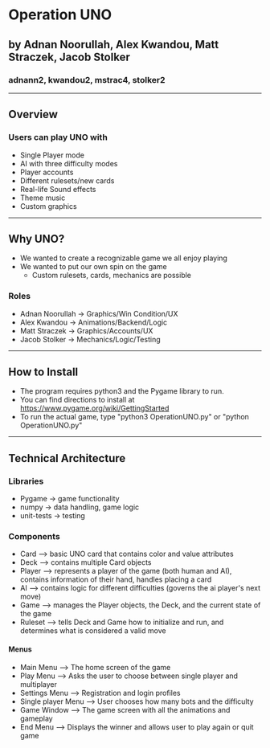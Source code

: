 # Operation UNO
## by Adnan Noorullah​, Alex Kwandou​, Matt Straczek, Jacob Stolker​
### adnann2, kwandou2, mstrac4, stolker2
---
## Overview 
### Users can play UNO with
- Single Player mode ​
- AI with three difficulty modes​
- Player accounts
- Different rulesets/new cards​
- Real-life Sound effects​
- Theme music
- Custom graphics ​

---
## Why UNO?
- We wanted to create a recognizable game we all enjoy playing​
- We wanted to put our own spin on the game​
    - Custom rulesets, cards, mechanics are possible

### Roles
- Adnan Noorullah​ -> Graphics/Win Condition/UX
- Alex Kwandou​    -> Animations/Backend/Logic
- Matt Straczek   -> Graphics/Accounts/UX
- Jacob Stolker​   -> Mechanics/Logic/Testing

---

## How to Install
- The program requires python3 and the Pygame library to run.
- You can find directions to install at https://www.pygame.org/wiki/GettingStarted
- To run the actual game, type "python3 OperationUNO.py" or "python OperationUNO.py"

---

## Technical Architecture

### Libraries
- Pygame     -> game functionality
- numpy      -> data handling, game logic
- unit-tests -> testing

### Components

- Card    –> basic UNO card that contains color and value attributes​
- Deck    –> contains multiple Card objects​
- Player  –> represents a player of the game (both human and AI), contains information of their hand, handles placing a card​
- AI      –> contains logic for different difficulties (governs the ai player's next move)​
- Game    –> manages the Player objects, the Deck, and the current state of the game​
- Ruleset –> tells Deck and Game how to initialize and run, and determines what is considered a valid move

#### Menus
- Main Menu          –> The home screen of the game​
- Play Menu          –> Asks the user to choose between single player and multiplayer​
- Settings Menu      –> Registration and login profiles​
- Single player Menu –> User chooses how many bots and the difficulty​
- Game Window        –> The game screen with all the animations and gameplay​
- End Menu           –> Displays the winner and allows user to play again or quit game